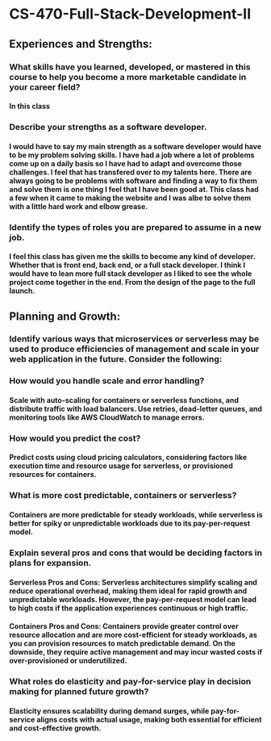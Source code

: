 # CS-470-Full-Stack-Development-II

## Experiences and Strengths:
### What skills have you learned, developed, or mastered in this course to help you become a more marketable candidate in your career field?
#### In this class
### Describe your strengths as a software developer.
#### I would have to say my main strength as a software developer would have to be my problem solving skills. I have had a job where a lot of problems come up on a daily basis so I have had to adapt and overcome those challenges. I feel that has transfered over to my talents here. There are always going to be problems with software and finding a way to fix them and solve them is one thing I feel that I have been good at. This class had a few when it came to making the website and I was albe to solve them with a little hard work and elbow grease. 
### Identify the types of roles you are prepared to assume in a new job.
#### I feel this class has given me the skills to become any kind of developer. Whether that is front end, back end, or a full stack developer. I think I would have to lean more full stack developer as I liked to see the whole project come together in the end. From the design of the page to the full launch.

## Planning and Growth:
### Identify various ways that microservices or serverless may be used to produce efficiencies of management and scale in your web application in the future. Consider the following:
### How would you handle scale and error handling?
#### Scale with auto-scaling for containers or serverless functions, and distribute traffic with load balancers. Use retries, dead-letter queues, and monitoring tools like AWS CloudWatch to manage errors.
### How would you predict the cost?
#### Predict costs using cloud pricing calculators, considering factors like execution time and resource usage for serverless, or provisioned resources for containers.
### What is more cost predictable, containers or serverless?
#### Containers are more predictable for steady workloads, while serverless is better for spiky or unpredictable workloads due to its pay-per-request model.
### Explain several pros and cons that would be deciding factors in plans for expansion.
#### Serverless Pros and Cons: Serverless architectures simplify scaling and reduce operational overhead, making them ideal for rapid growth and unpredictable workloads. However, the pay-per-request model can lead to high costs if the application experiences continuous or high traffic.

#### Containers Pros and Cons: Containers provide greater control over resource allocation and are more cost-efficient for steady workloads, as you can provision resources to match predictable demand. On the downside, they require active management and may incur wasted costs if over-provisioned or underutilized.
### What roles do elasticity and pay-for-service play in decision making for planned future growth?
#### Elasticity ensures scalability during demand surges, while pay-for-service aligns costs with actual usage, making both essential for efficient and cost-effective growth.
